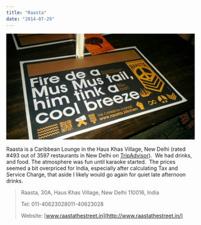 ```yaml
---
title: "Raasta"
date: "2014-07-29"
---
```


![IMG_20140729_195818](images/IMG_20140729_195818-1024x576.jpg)

Raasta is a Caribbean Lounge in the Haus Khas Village, New Delhi (rated #493 out of 3597 restaurants in New Delhi on [TripAdvisor](http://www.tripadvisor.co.uk/Restaurant_Review-g304551-d4267971-Reviews-Raasta_The_Caribbean_Lounge-New_Delhi_National_Capital_Territory_of_Delhi.html)).  We had drinks, and food. The atmosphere was fun until karaoke started.  The prices seemed a bit overpriced for India, especially after calculating Tax and Service Charge, that aside I likely would go again for quiet late afternoon drinks.

> Raasta, 30A, Haus Khas Village, New Delhi 110016, India
> 
> Tel: 011-40623028011-40623028
> 
> Website: [www.raastathestreet.in](http://www.raastathestreet.in/)
